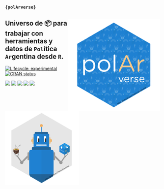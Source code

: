 
<!-- README.md is generated from README.Rmd. Please edit that file -->

### `{polArverse}`

## <a><img src="man/figures/logo.png" align="right" width="300"/></a> Universo de :package: para trabajar con herramientas y datos de `Pol`ítica `Ar`gentina desde `R`.

<!-- badges: start -->

[![Lifecycle:
experimental](https://img.shields.io/badge/lifecycle-experimental-orange.svg)](https://lifecycle.r-lib.org/articles/stages.html#experimental)
[![CRAN
status](https://www.r-pkg.org/badges/version/polArverse)](https://CRAN.R-project.org/package=opinAr)

<!-- badges: end -->

[<img src="https://github.com/politicaargentina/data_warehouse/raw/master/hex/geoAr.png?raw=true" width="240"/>](https://github.com/PoliticaArgentina/geoAr)
[<img src="https://github.com/politicaargentina/data_warehouse/raw/master/hex/opinAr.PNG?raw=true" width="240"/>](https://github.com/PoliticaArgentina/opinAr)
[<img src="https://github.com/politicaargentina/data_warehouse/raw/master/hex/legislAr.png?raw=true" width="240"/>](https://github.com/PoliticaArgentina/legislAr)
<img src="https://github.com/politicaargentina/data_warehouse/blob/master/hex/discursAr.png?raw=true" width="240"/>
<img src="https://github.com/politicaargentina/data_warehouse/blob/master/hex/electorAr.png?raw=true" width="240"/>
[<img src="https://github.com/PoliticaArgentina/polar_bot/raw/master/hex/polArbot.png" width="240"/>](https://github.com/PoliticaArgentina/polar_bot)
